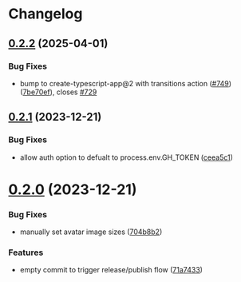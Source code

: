 # Changelog

## [0.2.2](https://github.com/JoshuaKGoldberg/github-sponsors-to-markdown/compare/0.2.1...0.2.2) (2025-04-01)

### Bug Fixes

- bump to create-typescript-app@2 with transitions action ([#749](https://github.com/JoshuaKGoldberg/github-sponsors-to-markdown/issues/749)) ([7be70ef](https://github.com/JoshuaKGoldberg/github-sponsors-to-markdown/commit/7be70ef46da8e1cb85b6f1520c9cf75325edf3a7)), closes [#729](https://github.com/JoshuaKGoldberg/github-sponsors-to-markdown/issues/729)

## [0.2.1](https://github.com/JoshuaKGoldberg/github-sponsors-to-markdown/compare/0.2.0...0.2.1) (2023-12-21)

### Bug Fixes

- allow auth option to defualt to process.env.GH_TOKEN ([ceea5c1](https://github.com/JoshuaKGoldberg/github-sponsors-to-markdown/commit/ceea5c140bce661214918a964d8573d5a729bf15))

# [0.2.0](https://github.com/JoshuaKGoldberg/github-sponsors-to-markdown/compare/0.1.1...0.2.0) (2023-12-21)

### Bug Fixes

- manually set avatar image sizes ([704b8b2](https://github.com/JoshuaKGoldberg/github-sponsors-to-markdown/commit/704b8b22e7e7634bf77f6e04b2e15b8bbf4b90bf))

### Features

- empty commit to trigger release/publish flow ([71a7433](https://github.com/JoshuaKGoldberg/github-sponsors-to-markdown/commit/71a743347598239dd3fa459a665a515ab1cb4017))
